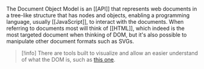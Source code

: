 The Document Object Model is an [[API]] that represents web documents in a tree-like structure that has nodes and objects, enabling a programming language, usually [[JavaScript]], to interact with the documents. When referring to documents most will think of [[HTML]], which indeed is the most targeted document when thinking of DOM, but it's also possible to manipulate other document formats such as SVGs.

>[!info]
>There are tools built to visualize and allow an easier understand of what the DOM is, such as [this one](https://bioub.github.io/dom-visualizer/).

